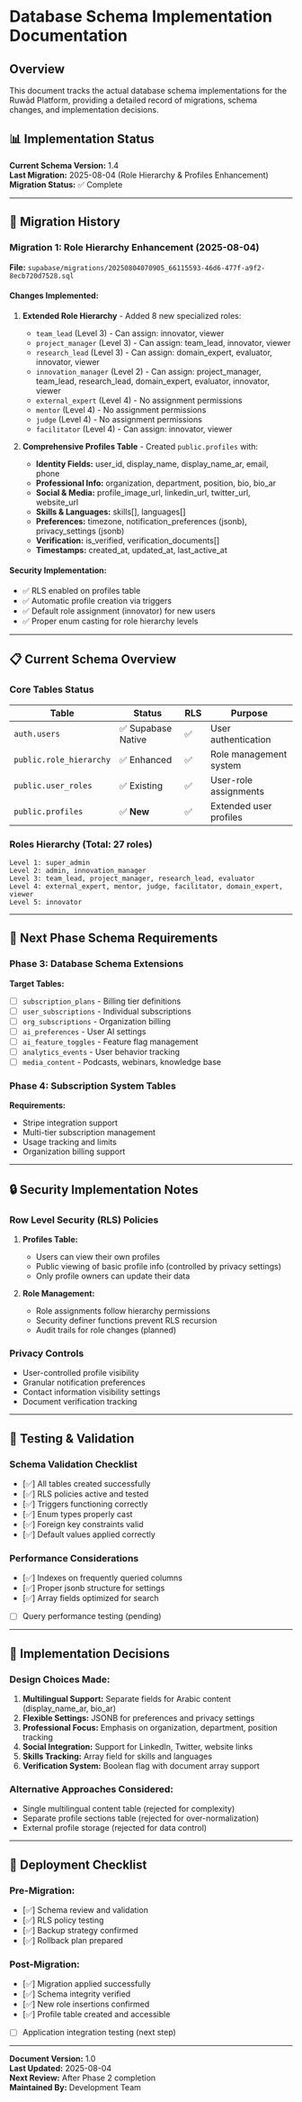 # Database Schema Implementation Documentation

## Overview
This document tracks the actual database schema implementations for the Ruwād Platform, providing a detailed record of migrations, schema changes, and implementation decisions.

## 📊 Implementation Status

**Current Schema Version:** 1.4  
**Last Migration:** 2025-08-04 (Role Hierarchy & Profiles Enhancement)  
**Migration Status:** ✅ Complete  

---

## 🔄 Migration History

### Migration 1: Role Hierarchy Enhancement (2025-08-04)
**File:** `supabase/migrations/20250804070905_66115593-46d6-477f-a9f2-8ecb720d7528.sql`

#### Changes Implemented:
1. **Extended Role Hierarchy** - Added 8 new specialized roles:
   - `team_lead` (Level 3) - Can assign: innovator, viewer
   - `project_manager` (Level 3) - Can assign: team_lead, innovator, viewer
   - `research_lead` (Level 3) - Can assign: domain_expert, evaluator, innovator, viewer
   - `innovation_manager` (Level 2) - Can assign: project_manager, team_lead, research_lead, domain_expert, evaluator, innovator, viewer
   - `external_expert` (Level 4) - No assignment permissions
   - `mentor` (Level 4) - No assignment permissions  
   - `judge` (Level 4) - No assignment permissions
   - `facilitator` (Level 4) - Can assign: innovator, viewer

2. **Comprehensive Profiles Table** - Created `public.profiles` with:
   - **Identity Fields:** user_id, display_name, display_name_ar, email, phone
   - **Professional Info:** organization, department, position, bio, bio_ar
   - **Social & Media:** profile_image_url, linkedin_url, twitter_url, website_url
   - **Skills & Languages:** skills[], languages[]
   - **Preferences:** timezone, notification_preferences (jsonb), privacy_settings (jsonb)
   - **Verification:** is_verified, verification_documents[]
   - **Timestamps:** created_at, updated_at, last_active_at

#### Security Implementation:
- ✅ RLS enabled on profiles table
- ✅ Automatic profile creation via triggers
- ✅ Default role assignment (innovator) for new users
- ✅ Proper enum casting for role hierarchy levels

---

## 📋 Current Schema Overview

### Core Tables Status
| Table | Status | RLS | Purpose |
|-------|--------|-----|---------|
| `auth.users` | ✅ Supabase Native | ✅ | User authentication |
| `public.role_hierarchy` | ✅ Enhanced | ✅ | Role management system |
| `public.user_roles` | ✅ Existing | ✅ | User-role assignments |
| `public.profiles` | ✅ **New** | ✅ | Extended user profiles |

### Roles Hierarchy (Total: 27 roles)
```
Level 1: super_admin
Level 2: admin, innovation_manager
Level 3: team_lead, project_manager, research_lead, evaluator
Level 4: external_expert, mentor, judge, facilitator, domain_expert, viewer
Level 5: innovator
```

---

## 🎯 Next Phase Schema Requirements

### Phase 3: Database Schema Extensions
**Target Tables:**
- [ ] `subscription_plans` - Billing tier definitions
- [ ] `user_subscriptions` - Individual subscriptions
- [ ] `org_subscriptions` - Organization billing
- [ ] `ai_preferences` - User AI settings
- [ ] `ai_feature_toggles` - Feature flag management
- [ ] `analytics_events` - User behavior tracking
- [ ] `media_content` - Podcasts, webinars, knowledge base

### Phase 4: Subscription System Tables
**Requirements:**
- Stripe integration support
- Multi-tier subscription management
- Usage tracking and limits
- Organization billing support

---

## 🔒 Security Implementation Notes

### Row Level Security (RLS) Policies
1. **Profiles Table:**
   - Users can view their own profiles
   - Public viewing of basic profile info (controlled by privacy settings)
   - Only profile owners can update their data

2. **Role Management:**
   - Role assignments follow hierarchy permissions
   - Security definer functions prevent RLS recursion
   - Audit trails for role changes (planned)

### Privacy Controls
- User-controlled profile visibility
- Granular notification preferences
- Contact information visibility settings
- Document verification tracking

---

## 🧪 Testing & Validation

### Schema Validation Checklist
- [✅] All tables created successfully
- [✅] RLS policies active and tested
- [✅] Triggers functioning correctly
- [✅] Enum types properly cast
- [✅] Foreign key constraints valid
- [✅] Default values applied correctly

### Performance Considerations
- [✅] Indexes on frequently queried columns
- [✅] Proper jsonb structure for settings
- [✅] Array fields optimized for search
- [ ] Query performance testing (pending)

---

## 📝 Implementation Decisions

### Design Choices Made:
1. **Multilingual Support:** Separate fields for Arabic content (display_name_ar, bio_ar)
2. **Flexible Settings:** JSONB for preferences and privacy settings
3. **Professional Focus:** Emphasis on organization, department, position tracking
4. **Social Integration:** Support for LinkedIn, Twitter, website links
5. **Skills Tracking:** Array field for skills and languages
6. **Verification System:** Boolean flag with document array support

### Alternative Approaches Considered:
- Single multilingual content table (rejected for complexity)
- Separate profile sections table (rejected for over-normalization)
- External profile storage (rejected for data control)

---

## 🚀 Deployment Checklist

### Pre-Migration:
- [✅] Schema review and validation
- [✅] RLS policy testing
- [✅] Backup strategy confirmed
- [✅] Rollback plan prepared

### Post-Migration:
- [✅] Migration applied successfully
- [✅] Schema integrity verified
- [✅] New role insertions confirmed
- [✅] Profile table created and accessible
- [ ] Application integration testing (next step)

---

**Document Version:** 1.0  
**Last Updated:** 2025-08-04  
**Next Review:** After Phase 2 completion  
**Maintained By:** Development Team